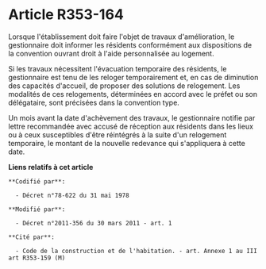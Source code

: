 # Article R353-164

Lorsque l'établissement doit faire l'objet de travaux d'amélioration, le gestionnaire doit informer les résidents
conformément aux dispositions de la convention ouvrant droit à l'aide personnalisée au logement. 

Si les travaux nécessitent l'évacuation temporaire des résidents, le gestionnaire est tenu de les reloger temporairement et,
en cas de diminution des capacités d'accueil, de proposer des solutions de relogement. Les modalités de ces relogements,
déterminées en accord avec le préfet ou son délégataire, sont précisées dans la convention type. 

Un mois avant la date d'achèvement des travaux, le gestionnaire notifie par lettre recommandée avec accusé de réception aux
résidents dans les lieux ou à ceux susceptibles d'être réintégrés à la suite d'un relogement temporaire, le montant de la
nouvelle redevance qui s'appliquera à cette date.

**Liens relatifs à cet article**

	**Codifié par**:

	  - Décret n°78-622 du 31 mai 1978

	**Modifié par**:

	  - Décret n°2011-356 du 30 mars 2011 - art. 1

	**Cité par**:

	  - Code de la construction et de l'habitation. - art. Annexe 1 au III art R353-159 (M)

